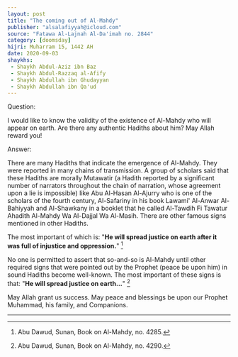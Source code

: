 ```yaml
---
layout: post
title: "The coming out of Al-Mahdy"
publisher: "alsalafiyyah@icloud.com"
source: "Fatawa Al-Lajnah Al-Da'imah no. 2844"
category: [doomsday]
hijri: Muharram 15, 1442 AH
date: 2020-09-03
shaykhs: 
 - Shaykh Abdul-Aziz ibn Baz
 - Shaykh Abdul-Razzaq al-Afify
 - Shaykh Abdullah ibn Ghudayyan
 - Shaykh Abdullah ibn Qa'ud
---
```


Question: 

I would like to know the validity of the existence of Al-Mahdy who will appear on earth. Are there any authentic Hadiths about him? May Allah reward you! 

Answer:

There are many Hadiths that indicate the emergence of Al-Mahdy. They were reported in many chains of transmission. A group of scholars said that these Hadiths are morally Mutawatir (a Hadith reported by a significant number of narrators throughout the chain of narration, whose agreement upon a lie is impossible) like Abu Al-Hasan Al-Ajurry who is one of the scholars of the fourth century, Al-Safariny in his book Lawami' Al-Anwar Al-Bahiyyah and Al-Shawkany in a booklet that he called Al-Tawdih Fi Tawatur Ahadith Al-Mahdy Wa Al-Dajjal Wa Al-Masih. There are other famous signs mentioned in other Hadiths.

The most important of which is: "**He will spread justice on earth after it was full of injustice and oppression.**" [^1]

No one is permitted to assert that so-and-so is Al-Mahdy until other required signs that were pointed out by the Prophet (peace be upon him) in sound Hadiths become well-known. The most important of these signs is that: "**He will spread justice on earth...**" [^2]

May Allah grant us success. May peace and blessings be upon our Prophet Muhammad, his family, and Companions. 

---

[^1]: Abu Dawud, Sunan, Book on Al-Mahdy, no. 4285.
[^2]: Abu Dawud, Sunan, Book on Al-Mahdy, no. 4290.
